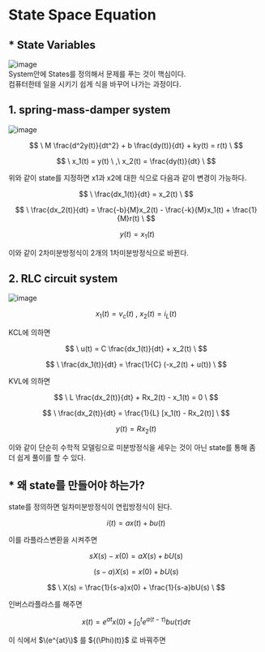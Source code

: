 # State Space Equation
## * State Variables  
![image](https://github.com/kangjunhyeong/equation/assets/144297425/9fcf870a-1414-43f6-9bcb-36c9962d1837)  
System안에 States를 정의해서 문제를 푸는 것이 핵심이다.  
컴퓨터한테 일을 시키기 쉽게 식을 바꾸어 나가는 과정이다.  

## 1. spring-mass-damper system  

![image](https://github.com/kangjunhyeong/equation/assets/144297425/73793897-5f27-4cbd-b499-bd8ddd458384)  

$$
\ M \frac{d^2y(t)}{dt^2} + b \frac{dy(t)}{dt} + ky(t) = r(t) \
$$  

$$
\ x_1(t) = y(t) \ ,\ x_2(t) = \frac{dy(t)}{dt} \
$$  

위와 같이 state를 지정하면 x1과 x2에 대한 식으로 다음과 같이 변경이 가능하다.  

$$
\ \frac{dx_1(t)}{dt} = x_2(t) \  
$$

$$
\ \frac{dx_2(t)}{dt} = \frac{-b}{M}x_2(t) - \frac{-k}{M}x_1(t) + \frac{1}{M}r(t) \
$$

$$
\ y(t)=x_1(t)
$$
 
이와 같이 2차미분방정식이 2개의 1차미분방정식으로 바뀐다.  

## 2. RLC circuit system  

![image](https://github.com/kangjunhyeong/equation/assets/144297425/d5a3b351-3c2e-4c53-87fc-5f9635550985)  

$$
\ x_1(t) = v_c(t) \ , \ x_2(t) = i_L(t) \
$$  

KCL에 의하면  

$$
\ u(t) = C \frac{dx_1(t)}{dt} + x_2(t) \
$$

$$
\ \frac{dx_1(t)}{dt} = \frac{1}{C} (-x_2(t) + u(t)) \
$$  

KVL에 의하면  

$$
\ L \frac{dx_2(t)}{dt} + Rx_2(t) - x_1(t) = 0 \
$$  

$$
\ \frac{dx_2(t)}{dt} = \frac{1}{L} [x_1(t) - Rx_2(t)] \
$$  

$$
y(t)=Rx_2(t)
$$  

이와 같이 단순히 수학적 모델링으로 미분방정식을 세우는 것이 아닌 state를 통해 좀 더 쉽게 풀이를 할 수 있다.  

## * 왜 state를 만들어야 하는가?  
state를 정의하면 일차미분방정식이 연립방정식이 된다.  

$$
\ i(t) = ax(t) + bu(t) \
$$  

이를 라플라스변환을 시켜주면

$$
\ sX(s) - x(0) = aX(s) + bU(s) \
$$  

$$
\ (s - a)X(s) = x(0) + bU(s) \
$$

$$
\ X(s) = \frac{1}{s-a}x(0) + \frac{1}{s-a}bU(s) \
$$

인버스라플라스를 해주면  

$$
\ x(t) = e^{at}x(0) + \int_{0}^{t} e^{a(t - \tau)}bu(\tau) d\tau \
$$  

이 식에서 $\(e^{at}\)$ 를 $\{\(\Phi\)(t)}\$ 로 바꿔주면

